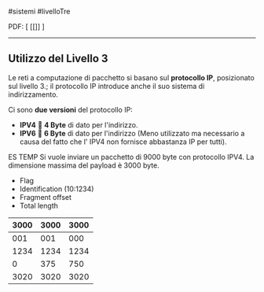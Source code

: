 #sistemi #livelloTre

PDF: \[ [[]] ]

---

## Utilizzo del Livello 3
Le reti a computazione di pacchetto si basano sul **protocollo IP**, posizionato sul livello 3.; il protocollo IP introduce anche il suo sistema di indirizzamento. 

Ci sono **due versioni** del protocollo IP:
- **IPV4**
	󰘍 **4 Byte** di dato per l'indirizzo.
- **IPV6**
	󰘍 **6 Byte** di dato per l'indirizzo (Meno utilizzato ma necessario a causa del fatto che l' IPV4 non fornisce abbastanza IP per tutti).


ES TEMP
Si vuole inviare un pacchetto di  9000 byte con protocollo IPV4.
La dimensione massima del payload è 3000 byte.

- Flag
- Identification (10:1234)
- Fragment offset
- Total length

| 3000  | 3000  | 3000  |
| ---- | ---- | ---- |
| 001  | 001  | 000  | 
| 1234 | 1234 | 1234 |
| 0    | 375  | 750  |
| 3020 | 3020 | 3020 |
